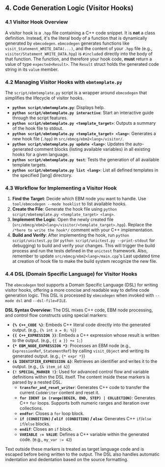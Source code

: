 ## 4. Code Generation Logic (Visitor Hooks)

### 4.1 Visitor Hook Overview
A visitor hook is a `.hpp` file containing a C++ code snippet. It is **not** a class definition. Instead, it's the literal body of a function that is dynamically generated by `ebmcodegen`. `ebmcodegen` generates functions like `visit_Statement_WRITE_DATA(...)`, and the content of your `.hpp` file (e.g., `visitor/Statement_WRITE_DATA.hpp`) is `#include`d directly into the body of that function. The function, and therefore your hook code, **must** return a value of type `expected<Result>`. The `Result` struct holds the generated code string in its `value` member.

### 4.2 Managing Visitor Hooks with `ebmtemplate.py`
The `script/ebmtemplate.py` script is a wrapper around `ebmcodegen` that simplifies the lifecycle of visitor hooks.
-   **`python script/ebmtemplate.py`**: Displays help.
-   **`python script/ebmtemplate.py interactive`**: Start an interactive guide through the script features.
-   **`python script/ebmtemplate.py <template_target>`**: Outputs a summary of the hook file to stdout.
-   **`python script/ebmtemplate.py <template_target> <lang>`**: Generates a new hook file (`.hpp`) in `src/ebmcg/ebm2<lang>/visitor/`.
-   **`python script/ebmtemplate.py update <lang>`**: Updates the auto-generated comment blocks (listing available variables) in all existing hooks for a given language.
-   **`python script/ebmtemplate.py test`**: Tests the generation of all available template targets.
-   **`python script/ebmtemplate.py list <lang>`**: List all defined templates in the specified [lang] directory.

### 4.3 Workflow for Implementing a Visitor Hook
1.  **Find the Target**: Decide which EBM node you want to handle. Use `tool/ebmcodegen --mode hooklist` to list available hooks.
2.  **Create the File**: Generate the hook file using `python script/ebmtemplate.py <template_target> <lang>`.
3.  **Implement the Logic**: Open the newly created file (`src/ebmcg/ebm2<lang>/visitor/<template_target>.hpp`). Replace the `/*here to write the hook*/` comment with your C++ implementation.
4.  **Build and Verify**: After implementing the hook, run `python script/unictest.py` (or `python script/unictest.py --print-stdout` for debugging) to build and verify your changes. This will trigger the build process and run the tests defined in the `unictest` framework. Also, remember to update `src/ebmcg/ebm2<lang>/main.cpp`'s Last updated time at creation of hook file to make the build system recognize the new file.

### 4.4 DSL (Domain Specific Language) for Visitor Hooks
The `ebmcodegen` tool supports a Domain Specific Language (DSL) for writing visitor hooks, offering a more concise and readable way to define code generation logic. This DSL is processed by `ebmcodegen` when invoked with `--mode dsl` and `--dsl-file=FILE`.

**DSL Syntax Overview:**
The DSL mixes C++ code, EBM node processing, and control flow constructs using special markers:
-   **`{% C++_CODE %}`**: Embeds C++ literal code directly into the generated output. (e.g., `{% int a = 0; %}`)
-   **`{{ C++_EXPRESSION }}`**: Embeds a C++ expression whose result is written to the output. (e.g., `{{ a }} += 1;`)
-   **`{* EBM_NODE_EXPRESSION *}`**: Processes an EBM node (e.g., `ExpressionRef`, `StatementRef`) by calling `visit_Object` and writing its generated output. (e.g., `{* expr *}`)
-   **`{& IDENTIFIER_EXPRESSION &}`**: Retrieves an identifier and writes it to the output. (e.g., `{& item_id &}`)
-   **`{! SPECIAL_MARKER !}`**: Used for advanced control flow and variable definitions within the DSL itself. The content inside these markers is parsed by a nested DSL.
    -   **`transfer_and_reset_writer`**: Generates C++ code to transfer the current `CodeWriter` content and reset it.
    -   **`for IDENT in (range(BEGIN, END, STEP) | COLLECTION)`**: Generates C++ `for` loops. Supports both numeric ranges and iteration over collections.
    -   **`endfor`**: Closes a `for` loop block.
    -   **`if (CONDITION)` / `elif (CONDITION)` / `else`**: Generates C++ `if`/`else if`/`else` blocks.
    -   **`endif`**: Closes an `if` block.
    -   **`VARIABLE := VALUE`**: Defines a C++ variable within the generated code. (e.g., `my_var := 42`)

Text outside these markers is treated as target language code and is escaped before being written to the output. The DSL also handles automatic indentation and dedentation based on the source formatting.
